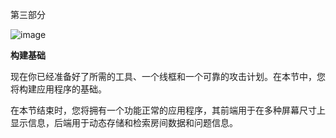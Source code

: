 第三部分

![image](images/frontdot.jpg)

**构建基础**

现在你已经准备好了所需的工具、一个线框和一个可靠的攻击计划。在本节中，您将构建应用程序的基础。

在本节结束时，您将拥有一个功能正常的应用程序，其前端用于在多种屏幕尺寸上显示信息，后端用于动态存储和检索房间数据和问题信息。